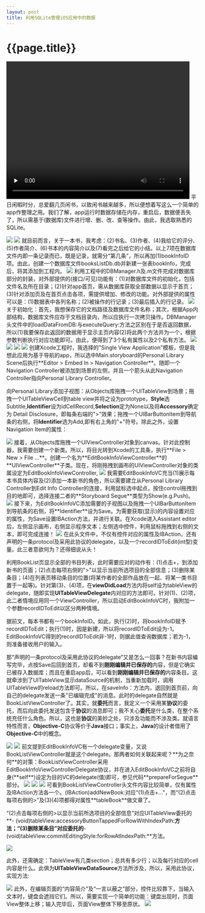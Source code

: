 ```yaml
---
layout: post
title: 利用SQLite管理iOS应用中的数据
---
```

{{page.title}}
==========================

<video width="480" height="360" controls="" preload="none"><source src="/images/posts/2019-02-22/iOS_App.mp4" type="video/mp4"></video>
平日闲暇时分，总爱翻几页闲书，以致闲书越来越多，所以便想着写这么一个简单的app作整理之用。我们了解，app运行时数据存储在内存，重启后，数据便丢失了，所以需基于(数据库)文件进行增、删、改、查等操作。由此，我选取熟悉的SQLite。

<img src="/images/posts/2019-02-22/iOS_App_00.png">
<img src="/images/posts/2019-02-22/iOS_App_01.png">
就目前而言，关于一本书，我考虑：(2)书名、(3)作者、(4)我给它的评分、(5)作者简介、(6)书本的内容简介以及(7)看完之后给它的小结。以上7项在数据库文件内即一条记录而已，既是记录，就需分“第几条”，所以再加(1)bookInfoID项。由此，创建一个数据库文件booksListDb.db并新建一张表bookInfo，完成后，将其添加到工程内。

<img src="/images/posts/2019-02-22/SQLiteForBookInfo.png">
利用工程中的DBManager.h及.m文件完成对数据库部分的封装，对外部提供的(接口/可见)功能有：(1)对数据库文件的初始化，包括文件名及所在目录；(2)针对app首页，需从数据库获取全部数据以显示于首页；(3)针对添加页及在首页点击各项，需提供增加、修改的功能。对外部提供的属性可以是：(1)数据表中各列名称；(2)被操作的行记录；(3)最后插入的行记录。

<img src="/images/posts/2019-02-22/DBManagerHeader.png">
关于初始化：首先，我想保存它的文档路径及数据库文件名称；其次，根据App内部结构，数据库文件应存于文档目录内，所以应执行一次拷贝操作。DBManager头文件中的loadDataFromDB:与executeQuery:方法之区别在于是否返回数据，所以(1)我要保存此返回的数据用于显示主页内容(2)将此两个方法并为一个，根据参数判断执行对应功能即可。由此，便得到了3个私有属性以及2个私有方法。

<img src="/images/posts/2019-02-22/DBManagerImple_00.png">
<img src="/images/posts/2019-02-22/DBManagerImple_01.png">
<img src="/images/posts/2019-02-22/DBManagerImple_02.png">
<img src="/images/posts/2019-02-22/DBManagerImple_03.png">
创建Xcode工程时，我选择的"Single View Application"模板，但是我想此应用为基于导航的app，所以选中Main.storyboard的Personal Library Scene后执行**Editor > Embed In > Navigation Controller**。随即一个Navigation Controller被添加到场景的左侧，并且一个箭头从此Navigation Controller指向Personal Library Controller。

向Personal Library添加子视图：从Objects库拖拽一个UITableView到场景；拖拽一个UITableViewCell到table view并将之设为prototype，**Style**选Subtitle,**Identifier**设为idCellRecord,**Selection**定为None以及将**Accessory**确定为 Detail Disclosure，即每条右端的">"效果；拖拽一个UIBarButtonItem到导航条的右侧，将**Identifier**选为Add,即有右上角的"+"符号。除此之外，设置Navigation Item的属性：

<img src="/images/posts/2019-02-22/iOS_App_02.png">
接着，从Objects库拖拽一个UIViewController对象到canvas。针对此控制器，我需要创建一个新类。所以，将目光转到Xcode的工具条，执行**File > New > File ...**。创建一个名为**EditBookInfoViewController**的**UIViewController**子类。现在，将刚拖拽到画布的UIViewController对象的类属设定为EditBookInfoViewController,

<img src="/images/posts/2019-02-22/iOS_App_03.png">
我需要EditBookInfoVC充当(1)展示每本书具体内容及(2)添加一本新书的角色，所以需要建立从Personal Library Controller到Edit Info Controller的连接，利用鼠标选中起点，按住control拖拽到目的地即可，选择连接二者的**Storyboard Segue**类型为Show(e.g.Push)。

<img src="/images/posts/2019-02-22/iOS_App_04.png">
接下来，为EditBookInfoVC添加需要的子视图以及拖拽一个UIBarButtonItem到导航条的右侧，将**Identifier**设为Save。为需要获取(显示)的内容设置对应的属性，为Save设置IBAction方法，并进行关联。在Xcode进入Assistant editor后，左侧显示画布，右侧显示程序文本；左侧选中控件，利用鼠标拖拽到右侧的文本，即可完成连接！

<img src="/images/posts/2019-02-22/EditBookInfoHeader.png">
在此头文件中，不仅有控件对应的属性及IBAction，还有声明的一条protocol及采用此协议的delegate，以及一个recordIDToEdit(int型)变量。此三者意欲何为？还得细说从头！

利用BookList页显示全部的书目列表，此时需要应对的动作有：(1)点击+，到添加新书的页面；(2)点击每项右侧的">"以显示当前所选项目的全部信息；(3)删除某条目；(4)在列表页移动条目的位置(将某作者的全部作品放在一起、将某一类书目置于一起等)。针对第(3)、(4)项，在**viewDidLoad**方法内将self设为tableView的delegate，随即实现**UITableViewDelegate**内对应的方法即可。针对(1)、(2)项，此二者情境应用同一个ViewController，所以启动EditBookInfoVC时，我附加一个参数recordIDToEdit以区分两种情境。

据前文，每本书都有一个bookInfoID。如此，执行(2)时，将bookInfoID赋予recordIDToEdit；执行(1)时，因是新建，所以将recordIDToEdit设为-1。EditBookInfoVC得到的recordIDToEdit非-1时，则据此值查询数据库；若为-1，则准备接收用户的输入。

那“声明的一条protocol及采用此协议的delegate”又是怎么一回事？在新书内容编写完毕，点按Save后回到首页，却看不到**刚刚编辑并已保存的**内容，但是它确实已被存入数据库；而且在重启app后，可以看到**刚刚编辑并已保存的**内容条目。这就牵涉到了UITableView显示dataSource的机制，当重新加载时，调用UITableView的reload方法即可。所以，在saveInfo：方法内，退回到首页前，向自己的delegate发送一条"已编辑完成"的消息。此时的delegate自然就是BookListViewController了。其实，就**委托**而言，我定义一个采用某**协议**的委托，而后向此委托发送包含于**协议**的消息即可；我不关心**委托**是什么类，在整个系统充任什么角色。所以，这也是**协议**的美妙之处，只涉及功能而不涉及类。就语言特性而言，**Objective-C**协议等价于**Java**接口；事实上，**Java**的设计者借用了**Objective-C**中的概念。

<img src="/images/posts/2019-02-22/EditBookInfoImple_00.png">
<img src="/images/posts/2019-02-22/EditBookInfoImple_01.png">
前文提到EditBookInfoVC有一个delegate变量，又说BookListViewController就是这个delegate。那两者如何关联起来呢？**为之奈何**的对策：BookListViewController采用EditBookInfoViewControllerDelegate协议，并在进入EditBookInfoVC之前将自身(**self**)设定为目的VC的delegate(值)即可，参见代码**prepareForSegue**部分。

<img src="/images/posts/2019-02-22/BookListHeader.png">
<img src="/images/posts/2019-02-22/BookListImple_00.png">
<img src="/images/posts/2019-02-22/BookListImple_01.png">
可看到BookListViewController头文件内容比较简单，仅有属性及IBAction方法各一个。(IBAction)addNewBook:对应“(1)点击+..."，而“(2)点击每项右侧的>”及(3)(4)项都得对属性**tableBook**做文章了。

“(2)点击每项右侧的>以显示当前所选项目的全部信息”对应UITableView委托的**- (void)tableView:accessoryButtonTappedForRowWithIndexPath:**方法；“(3)删除某条目”对应委托的**- (void)tableView:commitEditingStyle:forRowAtIndexPath:**方法。

<img src="/images/posts/2019-02-22/BookListImple_02.png">

此外，还需确定：TableView有几类section；总共有多少行；以及每行对应的cell内容是什么。此俱为**UITableViewDataSource**方法所涉及，所以，采用此协议，实现方法:

<img src="/images/posts/2019-02-22/BookListImple_03.png">
此外，在编辑页面的“内容简介”及“一言以蔽之”部分，控件比较靠下，当输入文本时，键盘会遮挡它们。所以，需要实现一个简单的功能：键盘出现时，页面View整体上移；输入完毕后，页面View整体下移至原状。

<img src="/images/posts/2019-02-22/EditBookInfoImple_02.png">





